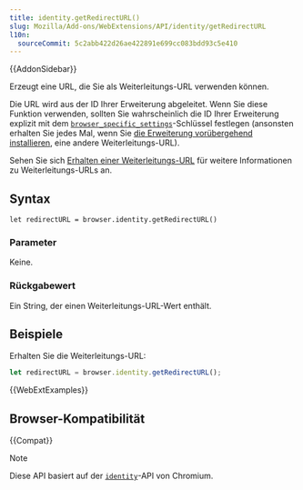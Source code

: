```yaml
---
title: identity.getRedirectURL()
slug: Mozilla/Add-ons/WebExtensions/API/identity/getRedirectURL
l10n:
  sourceCommit: 5c2abb422d26ae422891e699cc083bdd93c5e410
---
```


{{AddonSidebar}}

Erzeugt eine URL, die Sie als Weiterleitungs-URL verwenden können.

Die URL wird aus der ID Ihrer Erweiterung abgeleitet. Wenn Sie diese Funktion verwenden, sollten Sie wahrscheinlich die ID Ihrer Erweiterung explizit mit dem [`browser_specific_settings`](/de/docs/Mozilla/Add-ons/WebExtensions/manifest.json/browser_specific_settings)-Schlüssel festlegen (ansonsten erhalten Sie jedes Mal, wenn Sie [die Erweiterung vorübergehend installieren](https://extensionworkshop.com/documentation/develop/temporary-installation-in-firefox/), eine andere Weiterleitungs-URL).

Sehen Sie sich [Erhalten einer Weiterleitungs-URL](/de/docs/Mozilla/Add-ons/WebExtensions/API/identity#getting_the_redirect_url) für weitere Informationen zu Weiterleitungs-URLs an.

## Syntax

```js-nolint
let redirectURL = browser.identity.getRedirectURL()
```

### Parameter

Keine.

### Rückgabewert

Ein String, der einen Weiterleitungs-URL-Wert enthält.

## Beispiele

Erhalten Sie die Weiterleitungs-URL:

```js
let redirectURL = browser.identity.getRedirectURL();
```

{{WebExtExamples}}

## Browser-Kompatibilität

{{Compat}}

> [!NOTE]
> Diese API basiert auf der [`identity`](https://developer.chrome.com/docs/extensions/reference/api/identity)-API von Chromium.
